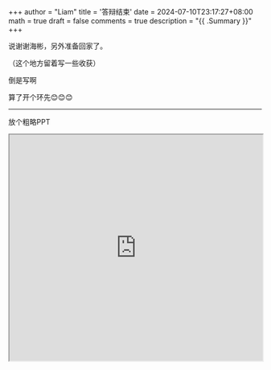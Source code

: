 +++
author = "Liam"
title = '答辩结束'
date = 2024-07-10T23:17:27+08:00
math = true 
draft = false
comments = true
description = "{{ .Summary }}"
+++

说谢谢海彬，另外准备回家了。

（这个地方留着写一些收获）

倒是写啊

算了开个环先😊😊😊

-----

放个粗略PPT

<iframe src="https://gamma.app/embed/rx83a562p1sz31t" style="width: 700px; max-width: 100%; height: 450px" allow="fullscreen" title="O2O优惠券使用预测"></iframe>
